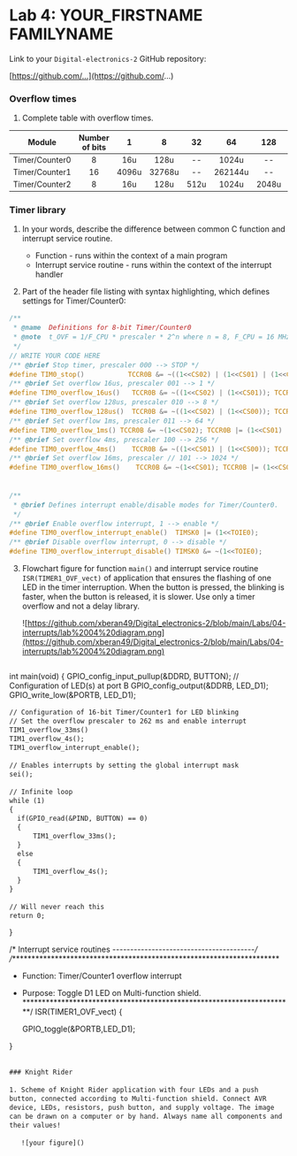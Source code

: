 # Lab 4: YOUR_FIRSTNAME FAMILYNAME

Link to your `Digital-electronics-2` GitHub repository:

   [https://github.com/...](https://github.com/...)


### Overflow times

1. Complete table with overflow times.

| **Module** | **Number of bits** | **1** | **8** | **32** | **64** | **128** | **256** | **1024** |
| :-: | :-: | :-: | :-: | :-: | :-: | :-: | :-: | :-: |
| Timer/Counter0 | 8  | 16u | 128u | -- | 1024u | -- | 4096u | 16384u | 
| Timer/Counter1 | 16 |   4096u  | 32768u | -- | 262144u | -- | 1048576u | 4194304u |
| Timer/Counter2 | 8  | 16u | 128u | 512u | 1024u | 2048u | 4096u | 16384u |


### Timer library

1. In your words, describe the difference between common C function and interrupt service routine.
   * Function - runs within the context of a main program
   * Interrupt service routine - runs within the context of the interrupt handler

2. Part of the header file listing with syntax highlighting, which defines settings for Timer/Counter0:

```c
/**
 * @name  Definitions for 8-bit Timer/Counter0
 * @note  t_OVF = 1/F_CPU * prescaler * 2^n where n = 8, F_CPU = 16 MHz
 */
// WRITE YOUR CODE HERE
/** @brief Stop timer, prescaler 000 --> STOP */
#define TIM0_stop()           TCCR0B &= ~((1<<CS02) | (1<<CS01) | (1<<CS00));
/** @brief Set overflow 16us, prescaler 001 --> 1 */
#define TIM0_overflow_16us()   TCCR0B &= ~((1<<CS02) | (1<<CS01)); TCCR0B |= (1<<CS00);
/** @brief Set overflow 128us, prescaler 010 --> 8 */
#define TIM0_overflow_128us()  TCCR0B &= ~((1<<CS02) | (1<<CS00)); TCCR0B |= (1<<CS01);
/** @brief Set overflow 1ms, prescaler 011 --> 64 */
#define TIM0_overflow_1ms() TCCR0B &= ~(1<<CS02); TCCR0B |= (1<<CS01) | (1<<CS00);
/** @brief Set overflow 4ms, prescaler 100 --> 256 */
#define TIM0_overflow_4ms()    TCCR0B &= ~((1<<CS01) | (1<<CS00)); TCCR0B |= (1<<CS02);
/** @brief Set overflow 16ms, prescaler // 101 --> 1024 */
#define TIM0_overflow_16ms()    TCCR0B &= ~(1<<CS01); TCCR0B |= (1<<CS02) | (1<<CS00);


/**
 * @brief Defines interrupt enable/disable modes for Timer/Counter0.
 */
/** @brief Enable overflow interrupt, 1 --> enable */
#define TIM0_overflow_interrupt_enable()  TIMSK0 |= (1<<TOIE0);
/** @brief Disable overflow interrupt, 0 --> disable */
#define TIM0_overflow_interrupt_disable() TIMSK0 &= ~(1<<TOIE0);


```

3. Flowchart figure for function `main()` and interrupt service routine `ISR(TIMER1_OVF_vect)` of application that ensures the flashing of one LED in the timer interruption. When the button is pressed, the blinking is faster, when the button is released, it is slower. Use only a timer overflow and not a delay library.

   ![https://github.com/xberan49/Digital_electronics-2/blob/main/Labs/04-interrupts/lab%2004%20diagram.png](https://github.com/xberan49/Digital_electronics-2/blob/main/Labs/04-interrupts/lab%2004%20diagram.png)
   
   ```c
int main(void)
{
	GPIO_config_input_pullup(&DDRD, BUTTON);
    // Configuration of LED(s) at port B
    GPIO_config_output(&DDRB, LED_D1);
    GPIO_write_low(&PORTB, LED_D1);

    // Configuration of 16-bit Timer/Counter1 for LED blinking
    // Set the overflow prescaler to 262 ms and enable interrupt
	TIM1_overflow_33ms()
    TIM1_overflow_4s();
    TIM1_overflow_interrupt_enable();

    // Enables interrupts by setting the global interrupt mask
    sei();

    // Infinite loop
    while (1)
    {
	  if(GPIO_read(&PIND, BUTTON) == 0)
	  {
		  TIM1_overflow_33ms();
	  }
	  else
	  {
		  TIM1_overflow_4s();
	  }
    }

    // Will never reach this
    return 0;
}

/* Interrupt service routines ----------------------------------------*/
/**********************************************************************
 * Function: Timer/Counter1 overflow interrupt
 * Purpose:  Toggle D1 LED on Multi-function shield.
 **********************************************************************/
ISR(TIMER1_OVF_vect)
{

    GPIO_toggle(&PORTB,LED_D1);

}

```

### Knight Rider

1. Scheme of Knight Rider application with four LEDs and a push button, connected according to Multi-function shield. Connect AVR device, LEDs, resistors, push button, and supply voltage. The image can be drawn on a computer or by hand. Always name all components and their values!

   ![your figure]()
